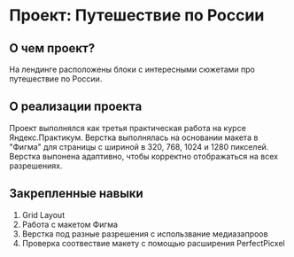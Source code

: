# Проект: Путешествие по России
## О чем проект?
На лендинге расположены блоки с интересными сюжетами про путешествие по России.

## О реализации проекта
Проект выполнялся как третья практическая работа на курсе Яндекс.Практикум.
Верстка выполнялась на основании макета в "Фигма"  для страницы с шириной в 320, 768, 1024 и 1280 пикселей.
Верстка выпонена адаптивно, чтобы корректно отображаться на всех разрешениях.

## Закрепленные навыки
1. Grid Layout
2. Работа с макетом Фигма
3. Верстка под разные разрешения с использвание медиазапроов
4. Проверка соотвествие макету с помощью расширения PerfectPicxel
